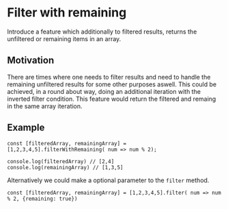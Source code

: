 # Filter with remaining

Introduce a feature which additionally to filtered results, returns the unfiltered or remaining items in an array.

## Motivation
There are times where one needs to filter results and need to handle the remaining unfiltered results for some other purposes aswell. This could be achieved, in a round about way, doing an additional iteration with the inverted filter condition. This feature would return the filtered and remaing in the same array iteration.

## Example
```
const [filteredArray, remainingArray] = [1,2,3,4,5].filterWithRemaining( num => num % 2);

console.log(filteredArray) // [2,4]
console.log(remainingArray) // [1,3,5]
```

Alternatively we could make a optional parameter to the `filter` method.

```
const [filteredArray, remainingArray] = [1,2,3,4,5].filter( num => num % 2, {remaining: true})
```
